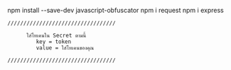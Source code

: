 npm install --save-dev javascript-obfuscator
npm i request
npm i express

    //////////////////////////////////
    
          ใส่โทเคนใน Secret ตามนี้
             key = token
             value = ใส่โทเคนของคุณ

    //////////////////////////////////
